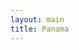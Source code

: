 ```yaml
---
layout: main
title: Panama
---
```


<link href="{{ site.baseurl }}/css/index.css" rel="stylesheet">
<script src="{{ site.baseurl }}/js/lib/d3.min.js"></script>
<script src="{{ site.baseurl }}/src/pty.js"></script>
<link href="{{ site.baseurl }}/css/font-awesome.min.css" rel="stylesheet">

<div class="row">
    <div class="col-md-12">
        <div id="demo"></div>
    </div>
</div>

<script>
    // fa-link (&#xf0c1;)
     // fa-expand (&#xf065;)
     //  fa-plus (&#xf067;)
     //  fa-minus (&#xf068;)
     //  fa-minus-square (&#xf146;)  fa-minus-square-o (&#xf147;)
     //  fa-search-plus (&#xf00e;)  fa-search-minus (&#xf010;)
     //  fa-arrows-alt (&#xf0b2;)
     //  fa-code (&#xf121;)
</script>

<script>
d3.json('{{ site.baseurl }}/data/A.json', function(error, data) {

    if (error) { return error; }

    var width = parseInt(d3.select('#demo').style('width'), 10),
        height = 400;

    var chart01 = pty.chart.network()
        .width(width)
        .height(height)
        .nodeRadius(15)
        .nodeLabel(function(d) { return d.name; })
        .nodeBaseURL(function(d) { return '{{site.baseurl}}/data/' + d.id + '.json'; })
        .nodeURL(function(d) { return '{{site.baseurl}}/pages/' + d.id; });

    d3.select('div#demo').data([data]).call(chart01);
});
</script>